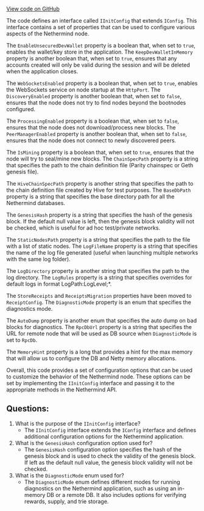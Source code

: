 [View code on GitHub](https://github.com/nethermindeth/nethermind/Nethermind.Api/IInitConfig.cs)

The code defines an interface called `IInitConfig` that extends `IConfig`. This interface contains a set of properties that can be used to configure various aspects of the Nethermind node. 

The `EnableUnsecuredDevWallet` property is a boolean that, when set to `true`, enables the wallet/key store in the application. The `KeepDevWalletInMemory` property is another boolean that, when set to `true`, ensures that any accounts created will only be valid during the session and will be deleted when the application closes. 

The `WebSocketsEnabled` property is a boolean that, when set to `true`, enables the WebSockets service on node startup at the `HttpPort`. The `DiscoveryEnabled` property is another boolean that, when set to `false`, ensures that the node does not try to find nodes beyond the bootnodes configured. 

The `ProcessingEnabled` property is a boolean that, when set to `false`, ensures that the node does not download/process new blocks. The `PeerManagerEnabled` property is another boolean that, when set to `false`, ensures that the node does not connect to newly discovered peers. 

The `IsMining` property is a boolean that, when set to `true`, ensures that the node will try to seal/mine new blocks. The `ChainSpecPath` property is a string that specifies the path to the chain definition file (Parity chainspec or Geth genesis file). 

The `HiveChainSpecPath` property is another string that specifies the path to the chain definition file created by Hive for test purposes. The `BaseDbPath` property is a string that specifies the base directory path for all the Nethermind databases. 

The `GenesisHash` property is a string that specifies the hash of the genesis block. If the default null value is left, then the genesis block validity will not be checked, which is useful for ad hoc test/private networks. 

The `StaticNodesPath` property is a string that specifies the path to the file with a list of static nodes. The `LogFileName` property is a string that specifies the name of the log file generated (useful when launching multiple networks with the same log folder). 

The `LogDirectory` property is another string that specifies the path to the log directory. The `LogRules` property is a string that specifies overrides for default logs in format LogPath:LogLevel;*. 

The `StoreReceipts` and `ReceiptsMigration` properties have been moved to `ReceiptConfig`. The `DiagnosticMode` property is an enum that specifies the diagnostics mode. 

The `AutoDump` property is another enum that specifies the auto dump on bad blocks for diagnostics. The `RpcDbUrl` property is a string that specifies the URL for remote node that will be used as DB source when `DiagnosticMode` is set to `RpcDb`. 

The `MemoryHint` property is a long that provides a hint for the max memory that will allow us to configure the DB and Netty memory allocations. 

Overall, this code provides a set of configuration options that can be used to customize the behavior of the Nethermind node. These options can be set by implementing the `IInitConfig` interface and passing it to the appropriate methods in the Nethermind API.
## Questions: 
 1. What is the purpose of the `IInitConfig` interface?
    - The `IInitConfig` interface extends the `IConfig` interface and defines additional configuration options for the Nethermind application.
2. What is the `GenesisHash` configuration option used for?
    - The `GenesisHash` configuration option specifies the hash of the genesis block and is used to check the validity of the genesis block. If left as the default null value, the genesis block validity will not be checked.
3. What is the `DiagnosticMode` enum used for?
    - The `DiagnosticMode` enum defines different modes for running diagnostics on the Nethermind application, such as using an in-memory DB or a remote DB. It also includes options for verifying rewards, supply, and trie storage.